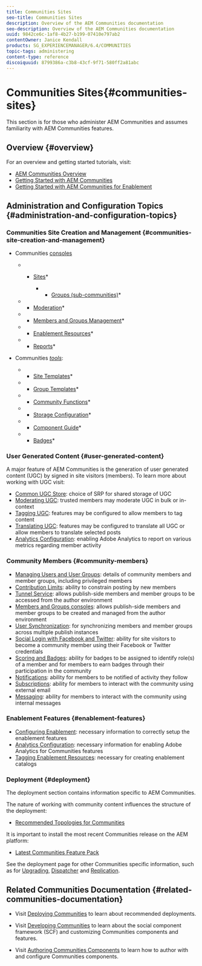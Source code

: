 ```yaml
---
title: Communities Sites
seo-title: Communities Sites
description: Overview of the AEM Communities documentation
seo-description: Overview of the AEM Communities documentation
uuid: 9842ce6c-1af8-4b27-b199-07410e797ab2
contentOwner: Janice Kendall
products: SG_EXPERIENCEMANAGER/6.4/COMMUNITIES
topic-tags: administering
content-type: reference
discoiquuid: 8799386a-c3b8-43cf-9f71-580ff2a81abc
---
```


# Communities Sites{#communities-sites}

This section is for those who administer AEM Communities and assumes familiarity with AEM Communities features.

## Overview {#overview}

For an overview and getting started tutorials, visit:

* [AEM Communities Overview](/help/communities/using/overview.md)
* [Getting Started with AEM Communities](/help/communities/using/getting-started.md)
* [Getting Started with AEM Communities for Enablement](/help/communities/using/getting-started-enablement.md)

## Administration and Configuration Topics {#administration-and-configuration-topics}

### Communities Site Creation and Management {#communities-site-creation-and-management}

* Communities [consoles](/help/communities/using/consoles.md)

    * * [Sites](/help/communities/using/sites-console.md)*

        * * [Groups (sub-communities)](/help/communities/using/groups.md)*

    * * [Moderation](/help/communities/using/moderation.md)*
    * * [Members and Groups Management](/help/communities/using/members.md)*
    * * [Enablement Resources](/help/communities/using/resources.md)*
    * * [Reports](/help/communities/using/reports.md)*

* Communities [*tools*](/help/communities/using/tools.md):

    * * [Site Templates](/help/communities/using/sites.md)*
    * * [Group Templates](/help/communities/using/tools-groups.md)*
    * * [Community Functions](/help/communities/using/functions.md)*
    * * [Storage Configuration](/help/communities/using/srp-config.md)*
    * * [Component Guide](/help/communities/using/components-guide.md)*
    * * [Badges](/help/communities/using/badges.md)*

### User Generated Content {#user-generated-content}

A major feature of AEM Communities is the generation of user generated content (UGC) by signed in site visitors (members). To learn more about working with UGC visit:

* [Common UGC Store](/help/communities/using/working-with-srp.md): choice of SRP for shared storage of UGC
* [Moderating UGC](/help/communities/using/moderate-ugc.md): trusted members may moderate UGC in bulk or in-context
* [Tagging UGC](/help/communities/using/tag-ugc.md): features may be configured to allow members to tag content
* [Translating UGC](/help/communities/using/translate-ugc.md): features may be configured to translate all UGC or allow members to translate selected posts
* [Analytics Configuration](/help/communities/using/analytics.md): enabling Adobe Analytics to report on various metrics regarding member activity

### Community Members {#community-members}

* [Managing Users and User Groups](/help/communities/using/users.md): details of community members and member groups, including privileged members
* [Contribution Limits](/help/communities/using/limits.md): ability to constrain posting by new members
* [Tunnel Service](/help/communities/using/deploy-communities.md#tunnel-service-on-author): allows publish-side members and member groups to be accessed from the author environment
* [Members and Groups consoles](/help/communities/using/members.md): allows publish-side members and member groups to be created and managed from the author environment
* [User Synchronization](/help/communities/using/sync.md): for synchronizing members and member groups across multiple publish instances
* [Social Login with Facebook and Twitter](/help/communities/using/social-login.md): ability for site visitors to become a community member using their Facebook or Twitter credentials
* [Scoring and Badges](/help/communities/using/implementing-scoring.md): ability for badges to be assigned to identify role(s) of a member and for members to earn badges through their participation in the community
* [Notifications](/help/communities/using/notifications.md): ability for members to be notified of activity they follow
* [Subscriptions](/help/communities/using/subscriptions.md): ability for members to interact with the community using external email
* [Messaging](/help/communities/using/messaging.md): ability for members to interact with the community using internal messages

### Enablement Features {#enablement-features}

* [Configuring Enablement](/help/communities/using/enablement.md): necessary information to correctly setup the enablement features
* [Analytics Configuration](/help/communities/using/analytics.md): necessary information for enabling Adobe Analytics for Communities features
* [Tagging Enablement Resources](/help/communities/using/tag-resources.md): necessary for creating enablement catalogs

### Deployment {#deployment}

The deployment section contains information specific to AEM Communities.

The nature of working with community content influences the structure of the deployment:

* [Recommended Topologies for Communities](/help/communities/using/topologies.md)

It is important to install the most recent Communities release on the AEM platform:

* [Latest Communities Feature Pack](/help/communities/using/deploy-communities.md#latestfeaturepack)

See the deployment page for other Communities specific information, such as for [Upgrading](/help/communities/using/upgrade.md), [Dispatcher](/help/communities/using/dispatcher.md) and [Replication](/help/communities/using/deploy-communities.md#replication-agents-on-author).

## Related Communities Documentation {#related-communities-documentation}

* Visit [Deploying Communities](/help/communities/using/deploy-communities.md) to learn about recommended deployments.

* Visit [Developing Communities](/help/communities/using/communities.md) to learn about the social component framework (SCF) and customizing Communities components and features.

* Visit [Authoring Communities Components](/help/communities/using/author-communities.md) to learn how to author with and configure Communities components.

